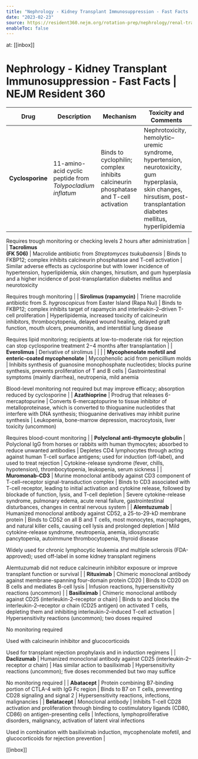 ```yaml
---
title: "Nephrology - Kidney Transplant Immunosuppression - Fast Facts | NEJM Resident 360"
date: "2023-02-23"
source: https://resident360.nejm.org/rotation-prep/nephrology/renal-transplant-immunosuppression-rx/fast-facts
enableToc: false
---
```


at: [[inbox]]

# Nephrology - Kidney Transplant Immunosuppression - Fast Facts | NEJM Resident 360
| Drug | Description | Mechanism | Toxicity and Comments |
| --- | --- | --- | --- |
| **Cyclosporine** | 11-amino-acid cyclic peptide from *Tolypocladium inflatum* | Binds to cyclophilin; complex inhibits calcineurin phosphatase and T-cell activation | Nephrotoxicity, hemolytic–uremic syndrome, hypertension, neurotoxicity, gum hyperplasia, skin changes, hirsutism, post-transplantation diabetes mellitus, hyperlipidemia  
  
Requires trough monitoring or checking levels 2 hours after administration |
| **Tacrolimus  
(FK 506)** | Macrolide antibiotic from *Streptomyces tsukubaensis* | Binds to FKBP12; complex inhibits calcineurin phosphatase and T-cell activation | Similar adverse effects as cyclosporine but with lower incidence of hypertension, hyperlipidemia, skin changes, hirsutism, and gum hyperplasia and a higher incidence of post-transplantation diabetes mellitus and neurotoxicity  
  
Requires trough monitoring |
| **Sirolimus (rapamycin)** | Triene macrolide antibiotic from *S. hygroscopicus* from Easter Island (Rapa Nui) | Binds to FKBP12; complex inhibits target of rapamycin and interleukin-2–driven T-cell proliferation | Hyperlipidemia, increased toxicity of calcineurin inhibitors, thrombocytopenia, delayed wound healing, delayed graft function, mouth ulcers, pneumonitis, and interstitial lung disease  
  
Requires lipid monitoring; recipients at low-to-moderate risk for rejection can stop cyclosporine treatment 2−4 months after transplantation |
| **Everolimus** | Derivative of sirolimus |  |  |
| **Mycophenolate mofetil and enteric-coated mycophenolate** | Mycophenolic acid from penicillium molds | Inhibits synthesis of guanosine monophosphate nucleotides; blocks purine synthesis, prevents proliferation of T and B cells | Gastrointestinal symptoms (mainly diarrhea), neutropenia, mild anemia  
  
Blood-level monitoring not required but may improve efficacy; absorption reduced by cyclosporine |
| **Azathioprine** | Prodrug that releases 6-mercaptopurine | Converts 6-mercaptopurine to tissue inhibitor of metalloproteinase, which is converted to thioguanine nucleotides that interfere with DNA synthesis; thioguanine derivatives may inhibit purine synthesis | Leukopenia, bone-marrow depression, macrocytosis, liver toxicity (uncommon)  
  
Requires blood-count monitoring |
| **Polyclonal anti-thymocyte globulin** | Polyclonal IgG from horses or rabbits with human thymocytes; absorbed to reduce unwanted antibodies | Depletes CD4 lymphocytes through acting against human T-cell surface antigens; used for induction (off-label), and used to treat rejection | Cytokine-release syndrome (fever, chills, hypotension), thrombocytopenia, leukopenia, serum sickness |
| **Muromonab-CD3** | Murine monoclonal antibody against CD3 component of T-cell–receptor signal-transduction complex | Binds to CD3 associated with T-cell receptor, leading to initial activation and cytokine release, followed by blockade of function, lysis, and T-cell depletion | Severe cytokine-release syndrome, pulmonary edema, acute renal failure, gastrointestinal disturbances, changes in central nervous system |
| **Alemtuzumab** | Humanized monoclonal antibody against CD52, a 25-to-29-kD membrane protein | Binds to CD52 on all B and T cells, most monocytes, macrophages, and natural killer cells, causing cell lysis and prolonged depletion | Mild cytokine-release syndrome, neutropenia, anemia, idiosyncratic pancytopenia, autoimmune thrombocytopenia, thyroid disease  
  
Widely used for chronic lymphocytic leukemia and multiple sclerosis (FDA-approved); used off-label in some kidney transplant regimens  
  
Alemtuzumab did not reduce calcineurin inhibitor exposure or improve transplant function or survival |
| **Rituximab** | Chimeric monoclonal antibody against membrane-spanning four-domain protein CD20 | Binds to CD20 on B cells and mediates B-cell lysis | Infusion reactions, hypersensitivity reactions (uncommon) |
| **Basiliximab** | Chimeric monoclonal antibody against CD25 (interleukin-2–receptor *α* chain) | Binds to and blocks the interleukin-2–receptor *α* chain (CD25 antigen) on activated T cells, depleting them and inhibiting interleukin-2–induced T-cell activation | Hypersensitivity reactions (uncommon); two doses required  
  
No monitoring required  
  
Used with calcineurin inhibitor and glucocorticoids  
  
Used for transplant rejection prophylaxis and in induction regimens |
| **Daclizumab** | Humanized monoclonal antibody against CD25 (interleukin-2–receptor *α* chain) | Has similar action to basiliximab | Hypersensitivity reactions (uncommon); five doses recommended but two may suffice  
  
No monitoring required |
| **Abatacept** | Protein combining B7-binding portion of CTLA-4 with IgG Fc region | Binds to B7 on T cells, preventing CD28 signaling and signal 2 | Hypersensitivity reactions, infections, malignancies |
| **Belatacept** | Monoclonal antibody | Inhibits T-cell CD28 activation and proliferation through binding to costimulatory ligands (CD80, CD86) on antigen-presenting cells | Infections, lymphoproliferative disorders, malignancy, activation of latent viral infections  
  
Used in combination with basiliximab induction, mycophenolate mofetil, and glucocorticoids for rejection prevention |

[[inbox]]